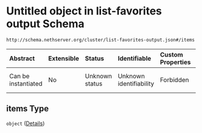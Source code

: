 # Untitled object in list-favorites output Schema

```txt
http://schema.nethserver.org/cluster/list-favorites-output.json#/items
```



| Abstract            | Extensible | Status         | Identifiable            | Custom Properties | Additional Properties | Access Restrictions | Defined In                                                                                |
| :------------------ | :--------- | :------------- | :---------------------- | :---------------- | :-------------------- | :------------------ | :---------------------------------------------------------------------------------------- |
| Can be instantiated | No         | Unknown status | Unknown identifiability | Forbidden         | Allowed               | none                | [list-favorites-output.json\*](cluster/list-favorites-output.json "open original schema") |

## items Type

`object` ([Details](list-favorites-output-items.md))
